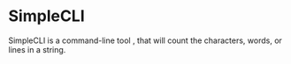 # SimpleCLI
SimpleCLI is a command-line tool , that will count the characters, words, or lines in a string.
